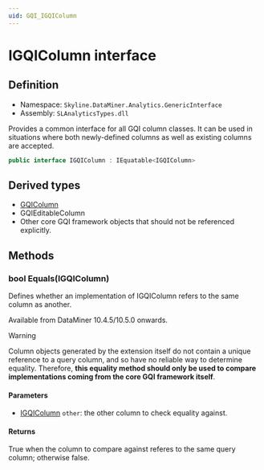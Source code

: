 ```yaml
---
uid: GQI_IGQIColumn
---
```


# IGQIColumn interface

## Definition

- Namespace: `Skyline.DataMiner.Analytics.GenericInterface`
- Assembly: `SLAnalyticsTypes.dll`

Provides a common interface for all GQI column classes. It can be used in situations where both newly-defined columns as well as existing columns are accepted.

```csharp
public interface IGQIColumn : IEquatable<IGQIColumn>
```

## Derived types

- [GQIColumn](xref:GQI_GQIColumn)
- GQIEditableColumn
- Other core GQI framework objects that should not be referenced explicitly.

## Methods

### bool Equals(IGQIColumn)

Defines whether an implementation of IGQIColumn refers to the same column as another.

Available from DataMiner 10.4.5/10.5.0 onwards.<!-- RN 39136 -->

> [!WARNING]
> Column objects generated by the extension itself do not contain a unique reference to a query column, and so have no reliable way to determine equality.
> Therefore, **this equality method should only be used to compare implementations coming from the core GQI framework itself**.

#### Parameters

- [IGQIColumn](xref:GQI_IGQIColumn) `other`: the other column to check equality against.

#### Returns

True when the column to compare against referes to the same query column; otherwise false.
